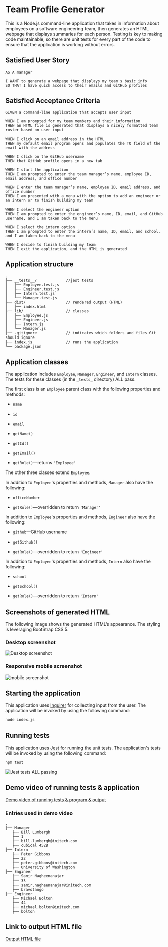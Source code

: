 # Team Profile Generator

This is a Node.js command-line application that takes in information about employees on a software engineering team, then generates an HTML webpage that displays summaries for each person. Testing is key to making code maintainable, so there are unit tests for every part of the code to ensure that the application is working without errors.

## Satisfied User Story

```
AS A manager

I WANT to generate a webpage that displays my team's basic info
SO THAT I have quick access to their emails and GitHub profiles
```

## Satisfied Acceptance Criteria

```
GIVEN a command-line application that accepts user input

WHEN I am prompted for my team members and their information
THEN an HTML file is generated that displays a nicely formatted team roster based on user input

WHEN I click on an email address in the HTML
THEN my default email program opens and populates the TO field of the email with the address

WHEN I click on the GitHub username
THEN that GitHub profile opens in a new tab

WHEN I start the application
THEN I am prompted to enter the team manager’s name, employee ID, email address, and office number

WHEN I enter the team manager’s name, employee ID, email address, and office number
THEN I am presented with a menu with the option to add an engineer or an intern or to finish building my team

WHEN I select the engineer option
THEN I am prompted to enter the engineer’s name, ID, email, and GitHub username, and I am taken back to the menu

WHEN I select the intern option
THEN I am prompted to enter the intern’s name, ID, email, and school, and I am taken back to the menu

WHEN I decide to finish building my team
THEN I exit the application, and the HTML is generated
```

## Application structure

```
.
├── __tests__/             //jest tests
│   ├── Employee.test.js
│   ├── Engineer.test.js
│   ├── Intern.test.js
│   └── Manager.test.js
├── dist/                  // rendered output (HTML)
│   ├── index.html
├── lib/                   // classes
│   ├── Employee.js
│   ├── Engineer.js
│   ├── Intern.js
│   └── Manager.js
├── .gitignore             // indicates which folders and files Git should ignore
├── index.js               // runs the application
└── package.json
```

## Application classes

The application includes `Employee`, `Manager`, `Engineer`, and `Intern` classes. The tests for these classes (in the `_tests_` directory) ALL pass.

The first class is an `Employee` parent class with the following properties and methods:

- `name`

- `id`

- `email`

- `getName()`

- `getId()`

- `getEmail()`

- `getRole()`&mdash;returns `'Employee'`

The other three classes extend `Employee`.

In addition to `Employee`'s properties and methods, `Manager` also have the following:

- `officeNumber`

- `getRole()`&mdash;overridden to return `'Manager'`

In addition to `Employee`'s properties and methods, `Engineer` also have the following:

- `github`&mdash;GitHub username

- `getGithub()`

- `getRole()`&mdash;overridden to return `'Engineer'`

In addition to `Employee`'s properties and methods, `Intern` also have the following:

- `school`

- `getSchool()`

- `getRole()`&mdash;overridden to return `'Intern'`

## Screenshots of generated HTML

The following image shows the generated HTML’s appearance. The styling is leveraging BootStrap CSS 5.

### Desktop screenshot

![Desktop screenshot](./images/desktop.png)

### Responsive mobile screenshot

![mobile screenshot](./images/mobile.png)

## Starting the application

This application uses [Inquirer](https://www.npmjs.com/package/inquirer) for collecting input from the user. The application will be invoked by using the following command:

```bash
node index.js
```

## Running tests

This application uses [Jest](https://www.npmjs.com/package/jest) for running the unit tests. The application's tests will be invoked by using the following command:

```bash
npm test
```

![Jest tests ALL passing](./images/tests.png)

## Demo video of running tests & application

[Demo video of running tests & program & output](https://watch.screencastify.com/v/MsUQlvRll3RFSB3oDrYQ)

### Entries used in demo video

```
.
├── Manager
   ├── Bill Lumbergh
   ├── 1
   ├── bill.lumbergh@initech.com
   ├── cubical 452B
├── Intern
   ├── Peter Gibbons
   ├── 22
   ├── peter.gibbons@initech.com
   ├── University of Washington
├── Engineer
   ├── Samir Nagheenanajar
   ├── 33
   ├── samir.nagheenanajar@initech.com
   ├── bravotango
├── Engineer
   ├── Michael Bolton
   ├── 44
   ├── michael.bolton@initech.com
   ├── bolton

```

## Link to output HTML file

[Output HTML file](https://htmlpreview.github.io/?https://github.com/bravotango/Team-Profile-Generator/blob/main/dist/index.html)
